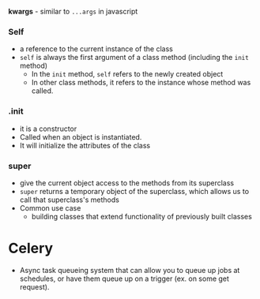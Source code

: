 
**kwargs** - similar to `...args` in javascript

### Self
- a reference to the current instance of the class
- `self` is always the first argument of a class method (including the `init` method)
    - In the `init` method, `self` refers to the newly created object
    - In other class methods, it refers to the instance whose method was called.

### .init
- it is a constructor
- Called when an object is instantiated.
- It will initialize the attributes of the class

### super
- give the current object access to the methods from its superclass
- `super` returns a temporary object of the superclass, which allows us to call that superclass's methods
- Common use case
    - building classes that extend functionality of previously built classes
  
# Celery
- Async task queueing system that can allow you to queue up jobs at schedules, or have them queue up on a trigger (ex. on some get request).
